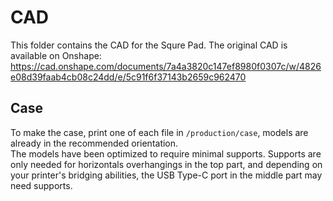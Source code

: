 # CAD

This folder contains the CAD for the Squre Pad.
The original CAD is available on Onshape: https://cad.onshape.com/documents/7a4a3820c147ef8980f0307c/w/4826e08d39faab4cb08c24dd/e/5c91f6f37143b2659c962470

## Case

To make the case, print one of each file in `/production/case`, models are already in the recommended orientation.  
The models have been optimized to require minimal supports. Supports are only needed for horizontals overhangings in the top part, and depending on your printer's bridging abilities, the USB Type-C port in the middle part may need supports.
